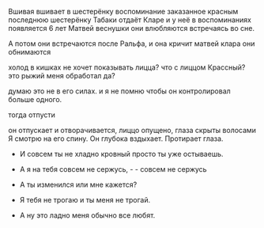 
Вшивая вшивает в шестерёнку воспоминание заказанное красным
последнюю шестерёнку Табаки отдаёт Кларе
и у неё в воспоминаниях появляется 6 лет Матвей веснушки они влюбляются
встречаясь во сне.

А потом они встречаются после Ральфа, и она кричит
матвей
клара
они обнимаются

холод в кишках не хочет показывать лицца? 
что с лиццом Крассный? это рыжий меня обработал да?

думаю это не в его силах. и я не помню чтобы он контролировал больше одного.

тогда отпусти

он отпускает и отворачивается, лиццо опущено, глаза скрыты волосами
Я смотрю на его спину. Он глубока вздыхает. Протирает глаза.



- И совсем ты не хладно кровный просто ты уже остываешь.

- А я на тебя совсем не сержусь, -  - совсем не сержусь

- А ты изменился или мне кажется?

- Я тебя не трогаю и ты меня не трогай.

- А ну это ладно меня обычно все любят.
